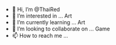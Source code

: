 - 👋 Hi, I’m @ThaiRed
- 👀 I’m interested in ... Art
- 🌱 I’m currently learning ... Art
- 💞️ I’m looking to collaborate on ... Game
- 📫 How to reach me ...

<!---
ThaiRed/ThaiRed is a ✨ special ✨ repository because its `README.md` (this file) appears on your GitHub profile.
You can click the Preview link to take a look at your changes.
--->
